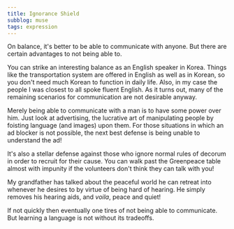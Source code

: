 ```yaml
---
title: Ignorance Shield
subblog: muse
tags: expression
---
```


On balance, it's better to be able to communicate with anyone. But there are certain advantages to not being able to.

<!-- MORE -->

You can strike an interesting balance as an English speaker in Korea. Things like the transportation system are offered in English as well as in Korean, so you don't need much Korean to function in daily life. Also, in my case the people I was closest to all spoke fluent English. As it turns out, many of the remaining scenarios for communication are not desirable anyway.

Merely being able to communicate with a man is to have some power over him. Just look at advertising, the lucrative art of manipulating people by foisting language (and images) upon them. For those situations in which an ad blocker is not possible, the next best defense is being unable to understand the ad!

It's also a stellar defense against those who ignore normal rules of decorum in order to recruit for their cause. You can walk past the Greenpeace table almost with impunity if the volunteers don't think they can talk with you!

My grandfather has talked about the peaceful world he can retreat into whenever he desires to by virtue of being hard of hearing. He simply removes his hearing aids, and *voila*, peace and quiet!

If not quickly then eventually one tires of not being able to communicate. But learning a language is not without its tradeoffs.
